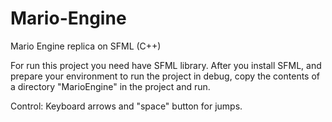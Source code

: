 # Mario-Engine
Mario Engine replica on SFML (C++)

For run this project you need have SFML library.
After you install SFML, and prepare your environment to run the project in debug, copy the contents of a directory "MarioEngine" in the project and run.

Control:
  Keyboard arrows and "space" button for jumps.

